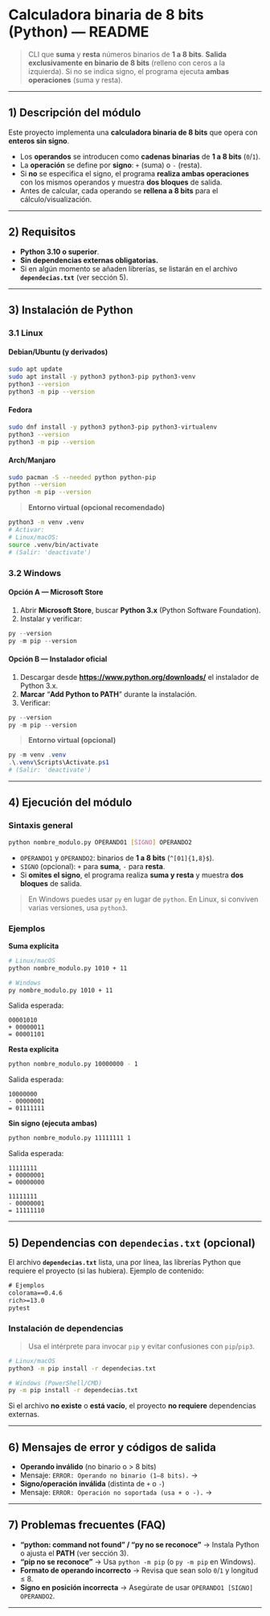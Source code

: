 # Calculadora binaria de 8 bits (Python) — README

> CLI que **suma** y **resta** números binarios de **1 a 8 bits**.
> **Salida exclusivamente en binario de 8 bits** (relleno con ceros a la izquierda).
> Si no se indica signo, el programa ejecuta **ambas operaciones** (suma y resta).

---

## 1) Descripción del módulo

Este proyecto implementa una **calculadora binaria de 8 bits** que opera con **enteros sin signo**.
- Los **operandos** se introducen como **cadenas binarias** de **1 a 8 bits** (`0`/`1`).
- La **operación** se define por **signo**: `+` (suma) o `-` (resta).
- Si **no** se especifica el signo, el programa **realiza ambas operaciones** con los mismos operandos y muestra **dos bloques** de salida.
- Antes de calcular, cada operando se **rellena a 8 bits** para el cálculo/visualización.



---

## 2) Requisitos

- **Python 3.10 o superior**.
- **Sin dependencias externas obligatorias.**
- Si en algún momento se añaden librerías, se listarán en el archivo **`dependecias.txt`** (ver sección 5).

---

## 3) Instalación de Python

### 3.1 Linux

#### Debian/Ubuntu (y derivados)
```bash
sudo apt update
sudo apt install -y python3 python3-pip python3-venv
python3 --version
python3 -m pip --version
```

#### Fedora
```bash
sudo dnf install -y python3 python3-pip python3-virtualenv
python3 --version
python3 -m pip --version
```

#### Arch/Manjaro
```bash
sudo pacman -S --needed python python-pip
python --version
python -m pip --version
```

> **Entorno virtual (opcional recomendado)**
```bash
python3 -m venv .venv
# Activar:
# Linux/macOS:
source .venv/bin/activate
# (Salir: 'deactivate')
```

### 3.2 Windows

#### Opción A — Microsoft Store
1. Abrir **Microsoft Store**, buscar **Python 3.x** (Python Software Foundation).
2. Instalar y verificar:
```powershell
py --version
py -m pip --version
```

#### Opción B — Instalador oficial
1. Descargar desde **https://www.python.org/downloads/** el instalador de Python 3.x.
2. **Marcar** “**Add Python to PATH**” durante la instalación.
3. Verificar:
```powershell
py --version
py -m pip --version
```

> **Entorno virtual (opcional)**
```powershell
py -m venv .venv
.\.venv\Scripts\Activate.ps1
# (Salir: 'deactivate')
```

---

## 4) Ejecución del módulo

### Sintaxis general
```bash
python nombre_modulo.py OPERANDO1 [SIGNO] OPERANDO2
```
- `OPERANDO1` y `OPERANDO2`: binarios de **1 a 8 bits** (`^[01]{1,8}$`).
- `SIGNO` (opcional): `+` para **suma**, `-` para **resta**.
- Si **omites el signo**, el programa realiza **suma y resta** y muestra **dos bloques** de salida.

> En Windows puedes usar `py` en lugar de `python`.
> En Linux, si conviven varias versiones, usa `python3`.

### Ejemplos

**Suma explícita**
```bash
# Linux/macOS
python nombre_modulo.py 1010 + 11

# Windows
py nombre_modulo.py 1010 + 11
```
Salida esperada:
```
00001010
+ 00000011
= 00001101
```

**Resta explícita**
```bash
python nombre_modulo.py 10000000 - 1
```
Salida esperada:
```
10000000
- 00000001
= 01111111
```

**Sin signo (ejecuta ambas)**
```bash
python nombre_modulo.py 11111111 1
```
Salida esperada:
```
11111111
+ 00000001
= 00000000

11111111
- 00000001
= 11111110
```

>
---

## 5) Dependencias con `dependecias.txt` (opcional)

El archivo **`dependecias.txt`** lista, una por línea, las librerías Python que requiere el proyecto (si las hubiera).
Ejemplo de contenido:
```txt
# Ejemplos
colorama==0.4.6
rich>=13.0
pytest
```

### Instalación de dependencias
> Usa el intérprete para invocar `pip` y evitar confusiones con `pip`/`pip3`.
```bash
# Linux/macOS
python3 -m pip install -r dependecias.txt

# Windows (PowerShell/CMD)
py -m pip install -r dependecias.txt
```

Si el archivo **no existe** o **está vacío**, el proyecto **no requiere** dependencias externas.

---



## 6) Mensajes de error y códigos de salida

- **Operando inválido** (no binario o > 8 bits)
- Mensaje: `ERROR: Operando no binario (1–8 bits).` →
- **Signo/operación inválida** (distinta de `+` o `-`)
- Mensaje: `ERROR: Operación no soportada (usa + o -).` →


---

## 7) Problemas frecuentes (FAQ)

- **“python: command not found” / “py no se reconoce”** → Instala Python o ajusta el **PATH** (ver sección 3).
- **“pip no se reconoce”** → Usa `python -m pip` (o `py -m pip` en Windows).
- **Formato de operando incorrecto** → Revisa que sean solo `0`/`1` y longitud ≤ 8.
- **Signo en posición incorrecta** → Asegúrate de usar `OPERANDO1 [SIGNO] OPERANDO2`.

---